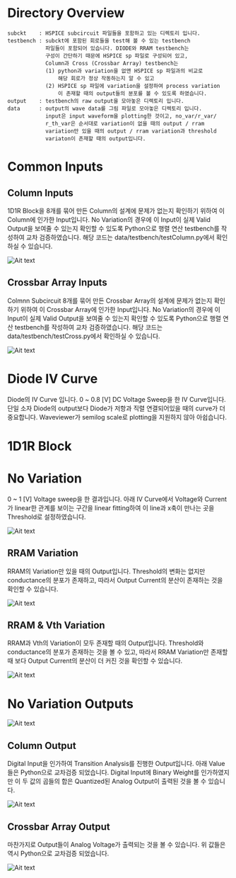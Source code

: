 # Directory Overview

```
subckt    : HSPICE subcircuit 파일들을 포함하고 있는 디렉토리 입니다.
testbench : subckt에 포함된 회로들을 test해 볼 수 있는 testbench
            파일들이 포함되어 있습니다. DIODE와 RRAM testbench는
            구성이 간단하기 때문에 HSPICE sp 파일로 구성되어 있고,
            Column과 Cross (Crossbar Array) testbench는
            (1) python과 variation을 없앤 HSPICE sp 파일과의 비교로 
                해당 회로가 정상 작동하는지 알 수 있고
            (2) HSPICE sp 파일에 variation을 설정하여 process variation
                이 존재할 때의 output들의 분포를 볼 수 있도록 하였습니다.
output    : testbench의 raw output을 모아놓은 디렉토리 입니다.
data      : output의 wave data를 그림 파일로 모아놓은 디렉토리 입니다.
            input은 input waveform을 plotting한 것이고, no_var/r_var/
            r_th_var은 순서대로 variation이 없을 때의 output / rram 
            variation만 있을 때의 output / rram variation과 threshold
            variaton이 존재할 때의 output입니다.
```
# Common Inputs
## Column Inputs

1D1R Block을 8개를 묶어 만든 Column의 설계에 문제가 없는지 확인하기 위하여 이 Column에 인가한 Input입니다. No Variation의 경우에 이 Input이 실제 Valid Output을 보여줄 수 있는지 확인할 수 있도록 Python으로 행렬 연산 testbench를 작성하여 교차 검증하였습니다. 해당 코드는 data/testbench/testColumn.py에서 확인하실 수 있습니다.

![Ait text](/data/input/column_input.png)

## Crossbar Array Inputs

Colmnn Subcircuit 8개를 묶어 만든 Crossbar Array의 설계에 문제가 없는지 확인하기 위하여 이 Crossbar Array에 인가한 Input입니다. No Variation의 경우에 이 Input이 실제 Valid Output을 보여줄 수 있는지 확인할 수 있도록 Python으로 행렬 연산 testbench를 작성하여 교차 검증하였습니다. 해당 코드는 data/testbench/testCross.py에서 확인하실 수 있습니다.

![Ait text](/data/input/cross_input.png)

# Diode IV Curve

Diode의 IV Curve 입니다. 0 ~ 0.8 [V] DC Voltage Sweep을 한 IV Curve입니다.
단일 소자 Diode의 output보다 Diode가 저항과 직렬 연결되어있을 때의 curve가 더 중요합니다. Waveviewer가 semilog scale로 plotting을 지원하지 않아 아쉽습니다.

# 1D1R Block
# No Variation

0 ~ 1 [V] Voltage sweep을 한 결과입니다. 아래 IV Curve에서 Voltage와 Current가 linear한 관계를 보이는 구간을 linear fitting하여 이 line과 x축이 만나는 곳을 Threshold로 설정하였습니다.

![Ait text](/data/no_var/rram.png)

## RRAM Variation

RRAM의 Variation만 있을 때의 Output입니다. Threshold의 변화는 없지만 conductance의 분포가 존재하고, 따라서 Output Current의 분산이 존재하는 것을 확인할 수 있습니다.

![Ait text](/data/r_var/rram.png)

## RRAM & Vth Variation

RRAM과 Vth의 Variation이 모두 존재할 때의 Output입니다. Threshold와 conductance의 분포가 존재하는 것을 볼 수 있고, 따라서 RRAM Variation만 존재할 때 보다 Output Current의 분산이 더 커진 것을 확인할 수 있습니다.

![Ait text](/data/r_th_var/rram.png)


# No Variation Outputs
![Ait text](/data/diode.png)

## Column Output

Digital Input을 인가하여 Transition Analysis를 진행한 Output입니다. 아래 Value들은 Python으로 교차검증 되었습니다. Digital Input에 Binary Weight를 인가하였지만 이 두 값의 곱들의 합은 Quantized된 Analog Output이 출력된 것을 볼 수 있습니다.

![Ait text](/data/no_var/column.png)

## Crossbar Array Output

마찬가지로 Output들이 Analog Voltage가 출력되는 것을 볼 수 있습니다. 위 값들은 역시 Python으로 교차검증 되었습니다.

![Ait text](/data/no_var/cross.png)
